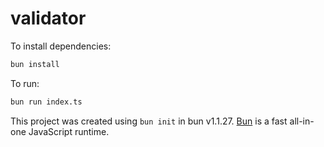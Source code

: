 # validator

To install dependencies:

```bash
bun install
```

To run:

```bash
bun run index.ts
```

This project was created using `bun init` in bun v1.1.27. [Bun](https://bun.sh) is a fast all-in-one JavaScript runtime.
